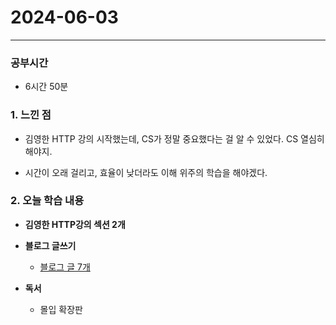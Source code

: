 # 2024-06-03

---

### 공부시간
- 6시간 50분

### 1. 느낀 점
- 김영한 HTTP 강의 시작했는데, CS가 정말 중요했다는 걸 알 수 있었다. CS 열심히 해야지.

- 시간이 오래 걸리고, 효율이 낮더라도 이해 위주의 학습을 해야겠다. 

### 2. 오늘 학습 내용
- **김영한 HTTP강의 섹션 2개**

- **블로그 글쓰기**
  - [블로그 글 7개](https://yesam.kr/)

- **독서**
  - 몰입 확장판



